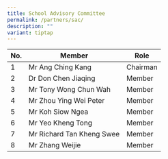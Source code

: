 ```yaml
---
title: School Advisory Committee
permalink: /partners/sac/
description: ""
variant: tiptap
---
```

| No. | Member                    | Role          |
|-----|---------------------------|---------------|
|  1  | Mr Ang Ching Kang         | Chairman      |
|  2  | Dr Don Chen Jiaqing       | Member        |
|  3  | Mr Tony Wong Chun Wah     | Member        |
|  4  | Mr Zhou Ying Wei Peter    | Member        |
|  5  | Mr Koh Siow Ngea          | Member        |
|  6  | Mr Yeo Kheng Tong         | Member        |
|  7  | Mr Richard Tan Kheng Swee | Member        |
|  8  | Mr Zhang Weijie | Member        |